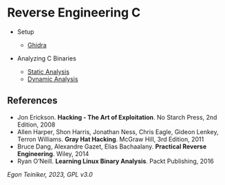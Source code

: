 # Reverse Engineering C

 * Setup
    * [Ghidra](setup/Ghidra.md)

  * Analyzing C Binaries
    * [Static Analysis](reverse-engineering/analysis-static/)
    * [Dynamic Analysis](reverse-engineering/analysis-dynamic/)

## References
* Jon Erickson. **Hacking - The Art of Exploitation**. No Starch Press, 2nd Edition, 2008
* Allen Harper, Shon Harris, Jonathan Ness, Chris Eagle, Gideon Lenkey, Terron Williams. **Gray Hat Hacking**. McGraw Hill, 3rd Edition, 2011
* Bruce Dang, Alexandre Gazet, Elias Bachaalany. **Practical Reverse Engineering**. Wiley, 2014
* Ryan O’Neill. **Learning Linux Binary Analysis**. Packt Publishing, 2016

*Egon Teiniker, 2023, GPL v3.0*
